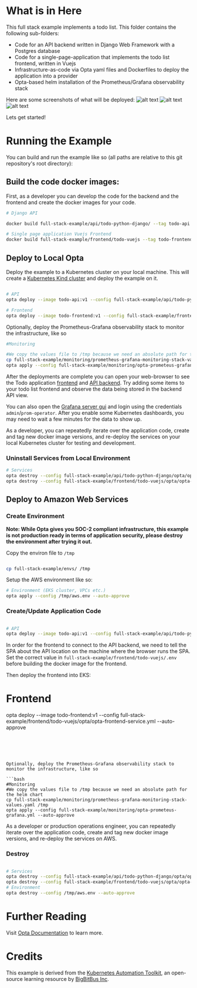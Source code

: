 # What is in Here

This full stack example implements a todo list. This folder contains the following sub-folders:
* Code for an API backend written in Django Web Framework with a Postgres database 
* Code for a single-page-application that implements the todo list frontend, written in Vuejs
* Infrastructure-as-code via Opta yaml files and Dockerfiles to deploy the application into a provider
* Opta-based helm installation of the Prometheus/Grafana observability stack  

Here are some screenshots of what will be deployed:
![alt text](frontend.png "Todo Application Frontend")
![alt text](api.png "Todo Application API Backend")
![alt text](grafana.png "Observability with Grafana+Prometheus")

Lets get started!

# Running the Example

You can build and run the example like so (all paths are relative to this git repository's root directory):

## Build the code docker images:

First, as a developer you can develop the code for the backend and the frontend and create the docker images for your code.

```bash
# Django API

docker build full-stack-example/api/todo-python-django/ --tag todo-api:v1

# Single page application Vuejs Frontend
docker build full-stack-example/frontend/todo-vuejs --tag todo-frontend:v1
```

## Deploy to Local Opta

Deploy the example to a Kubernetes cluster on your local machine. This will create a [Kubernetes Kind cluster](https://kind.sigs.k8s.io/docs/user/quick-start/) and deploy the example on it.  

```bash

# API
opta deploy --image todo-api:v1 --config full-stack-example/api/todo-python-django/opta/opta-api-service.yml --auto-approve --local

# Frontend
opta deploy --image todo-frontend:v1 --config full-stack-example/frontend/todo-vuejs/opta/opta-frontend-service.yml --auto-approve --local

```

Optionally, deploy the Prometheus-Grafana observability stack to monitor the infrastructure, like so

```bash
#Monitoring

#We copy the values file to /tmp because we need an absolute path for the helm chart
cp full-stack-example/monitoring/prometheus-grafana-monitoring-stack-values.yaml /tmp
opta apply --config full-stack-example/monitoring/opta-prometeus-grafana.yml --auto-approve --local

```

After the deployments are complete you can open your web-browser to see the Todo application [frontend](localhost:8080/frontend) and [API backend](http://localhost:8080/djangoapi/apis/v1/). Try adding some items to your todo list frontend and observe the data being stored in the backend API view.

You can also open the [Grafana server gui](http://localhost:8080/grafana) and login using the credentials `admin`/`prom-operator`. After you enable some Kubernetes dashboards, you may need to wait a few minutes for the data to show up.

As a developer, you can repeatedly iterate over the application code, create and tag new docker image versions, and re-deploy the services on your local Kubernetes cluster for testing and development.

### Uninstall Services from Local Environment

```bash
# Services
opta destroy --config full-stack-example/api/todo-python-django/opta/opta-api-service.yml --auto-approve
opta destroy --config full-stack-example/frontend/todo-vuejs/opta/opta-frontend-service.yml --auto-approve 

```
## Deploy to Amazon Web Services

### Create Environment

__Note: While Opta gives you SOC-2 compliant infrastructure, this example is not production ready in terms of application security, please destroy the environment after trying it out.__

Copy the environ file to `/tmp`

```bash

cp full-stack-example/envs/ /tmp
```

Setup the AWS environment like so:

```bash
# Environment (EKS cluster, VPCs etc.)
opta apply --config /tmp/aws.env --auto-approve
```

### Create/Update Application Code

```bash

# API
opta deploy --image todo-api:v1 --config full-stack-example/api/todo-python-django/opta/opta-api-service.yml --auto-approve
```

In order for the frontend to connect to the API backend, we need to tell the SPA about the API location on the machine where the browser runs the SPA. Set the correct value in `full-stack-example/frontend/todo-vuejs/.env` before building the docker image for the frontend.

Then deploy the frontend into EKS:
# Frontend
opta deploy --image todo-frontend:v1 --config full-stack-example/frontend/todo-vuejs/opta/opta-frontend-service.yml --auto-approve 

```



 

Optionally, deploy the Prometheus-Grafana observability stack to monitor the infrastructure, like so

```bash
#Monitoring
#We copy the values file to /tmp because we need an absolute path for the helm chart
cp full-stack-example/monitoring/prometheus-grafana-monitoring-stack-values.yaml /tmp
opta apply --config full-stack-example/monitoring/opta-prometeus-grafana.yml --auto-approve
```

As a developer or production operations engineer, you can repeatedly iterate over the application code, create and tag new docker image versions, and re-deploy the services on AWS.
### Destroy

```bash

# Services
opta destroy --config full-stack-example/api/todo-python-django/opta/opta-api-service.yml --auto-approve
opta destroy --config full-stack-example/frontend/todo-vuejs/opta/opta-frontend-service.yml --auto-approve 
# Environment
opta destroy --config /tmp/aws.env --auto-approve

```


# Further Reading

Visit [Opta Documentation](https://docs.opta.dev/)  to learn more.

# Credits

This example is derived from the [Kubernetes Automation Toolkit](https://github.com/BigBitBusInc/kubernetes-automation-toolkit), an open-source learning resource by [BigBitBus Inc](https://www.bigbitbus.com/). 